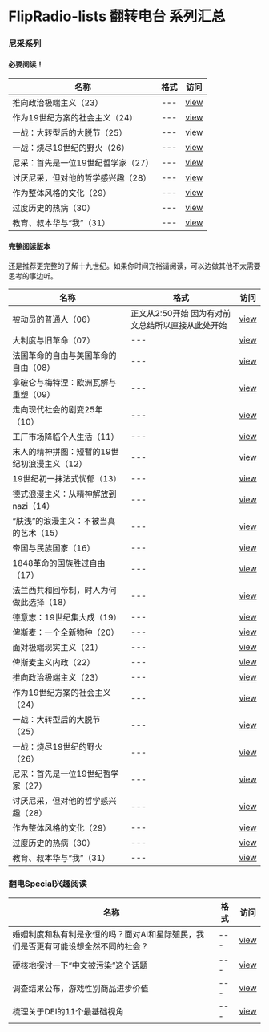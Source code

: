 # FlipRadio-lists 翻转电台 系列汇总

### 尼采系列
#### 必要阅读！

| 名称 | 格式 |访问|
| --- | --- | --- |
| 推向政治极端主义（23） | --- | [view](https://www.podbean.com/media/share/dir-wpgpm-1e3cc786) |
| 作为19世纪方案的社会主义（24） | --- | [view](https://www.podbean.com/media/share/dir-xexwi-1eadc96e) |
| 一战：大转型后的大脱节（25） | --- | [view](https://www.podbean.com/media/share/dir-ybb7e-1ee785a2) |
| 一战：烧尽19世纪的野火（26） | --- | [view](https://www.podbean.com/media/share/dir-zvy9y-1f59ee16) |
| 尼采：首先是一位19世纪哲学家（27） | --- | [view](https://www.podbean.com/media/share/dir-ejecg-1fad9a65) |
| 讨厌尼采，但对他的哲学感兴趣（28） | --- | [view](https://www.podbean.com/ew/dir-n79hi-2023759a) |
| 作为整体风格的文化（29） | --- | [view](https://www.podbean.com/media/share/dir-u723c-20df8b47) |
| 过度历史的热病（30） | --- | [view](https://www.podbean.com/media/share/dir-8e7bv-2100dca6) |
| 教育、叔本华与“我”（31） | --- | [view](https://www.podbean.com/media/share/dir-ntbqi-219d5b83) |

#### 完整阅读版本

还是推荐更完整的了解十九世纪。如果你时间充裕请阅读，可以边做其他不太需要思考的事边听。

| 名称 | 格式 |访问|
| --- | --- | --- |
| 被动员的普通人（06） | 正文从2:50开始 因为有对前文总结所以直接从此处开始 | [view](https://www.podbean.com/media/share/dir-7h3mh-18c65af8) |
| 大制度与旧革命（07） | --- | [view](https://www.podbean.com/media/share/dir-frc5a-190da5b4) |
| 法国革命的自由与美国革命的自由（08） | --- | [view](https://www.podbean.com/media/share/dir-e6mfr-192de814) |
| 拿破仑与梅特涅：欧洲瓦解与重塑（09） | --- | [view](https://www.podbean.com/media/share/dir-2zuna-197b98ba) |
| 走向现代社会的剧变25年（10） | --- | [view](https://www.podbean.com/media/share/dir-dk67t-19a34c37) |
| 工厂市场降临个人生活（11） | --- | [view](https://www.podbean.com/media/share/dir-ikm5a-19f72f4e) |
| 末人的精神拼图：短暂的19世纪初浪漫主义（12） | --- | [view](https://www.podbean.com/media/share/dir-44e9r-1a668ef5) |
| 19世纪初一抹法式忧郁（13） | --- | [view](https://www.podbean.com/media/share/dir-5jdp2-1a8168cf) |
| 德式浪漫主义：从精神解放到nazi（14） | --- | [view](https://www.podbean.com/media/share/dir-66ij3-1ae51f2c) |
| “肤浅”的浪漫主义：不被当真的艺术（15） | --- | [view](https://www.podbean.com/media/share/dir-vhws9-1b82f83c) |
| 帝国与民族国家（16） | --- | [view](https://www.podbean.com/media/share/dir-6ga7b-1bbdd4e7) |
| 1848革命的国族胜过自由（17） | --- | [view](https://www.podbean.com/media/share/dir-de6m3-1c3ba010) |
| 法兰西共和回帝制，时人为何做此选择（18） | --- | [view](https://www.podbean.com/media/share/dir-y8p7d-1c917b2b) |
| 德意志：19世纪集大成（19） | --- | [view](https://www.podbean.com/media/share/dir-we6ep-1ce5d5d1) |
| 俾斯麦：一个全新物种（20） | --- | [view](https://www.podbean.com/media/share/dir-4auqa-1d179e11) |
| 面对极端现实主义（21） | --- | [view](https://www.podbean.com/media/share/dir-7fafr-1d5d3454) |
| 俾斯麦主义内政（22） | --- | [view](https://www.podbean.com/media/share/dir-9pqpa-1e209b0c) |
| 推向政治极端主义（23） | --- | [view](https://www.podbean.com/media/share/dir-wpgpm-1e3cc786) |
| 作为19世纪方案的社会主义（24） | --- | [view](https://www.podbean.com/media/share/dir-xexwi-1eadc96e) |
| 一战：大转型后的大脱节（25） | --- | [view](https://www.podbean.com/media/share/dir-ybb7e-1ee785a2) |
| 一战：烧尽19世纪的野火（26） | --- | [view](https://www.podbean.com/media/share/dir-zvy9y-1f59ee16) |
| 尼采：首先是一位19世纪哲学家（27） | --- | [view](https://www.podbean.com/media/share/dir-ejecg-1fad9a65) |
| 讨厌尼采，但对他的哲学感兴趣（28） | --- | [view](https://www.podbean.com/ew/dir-n79hi-2023759a) |
| 作为整体风格的文化（29） | --- | [view](https://www.podbean.com/media/share/dir-u723c-20df8b47) |
| 过度历史的热病（30） | --- | [view](https://www.podbean.com/media/share/dir-8e7bv-2100dca6) |
| 教育、叔本华与“我”（31） | --- | [view](https://www.podbean.com/media/share/dir-ntbqi-219d5b83) |


### 翻电Special兴趣阅读

| 名称 | 格式 |访问|
| --- | --- | --- |
| 婚姻制度和私有制是永恒的吗？面对AI和星际殖民，我们是否更有可能设想全然不同的社会？ | --- | [view](https://www.podbean.com/media/share/dir-gjqba-1964bd7c) |
| 硬核地探讨一下“中文被污染”这个话题 | --- | [view](https://www.podbean.com/media/share/dir-si9vv-1cbeedbe) |
| 调查结果公布，游戏性别商品进步价值 | --- | [view](https://www.podbean.com/media/share/dir-p5x7v-1f9e3c4f) |
| 梳理关于DEI的11个最基础视角 | --- | [view](https://www.podbean.com/media/share/dir-upmcj-20b6f721) |
